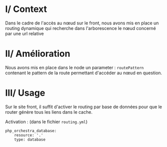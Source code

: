 # I/ Context

Dans le cadre de l'accès au nœud sur le front, nous avons mis en place un routing dynamique qui recherche dans l'arborescence
 le nœud concerné par une url relative

# II/ Amélioration

Nous avons mis en place dans le node un parameter : `routePattern` contenant le pattern de la route permettant d'accéder au nœud en question.

# III/ Usage

Sur le site front, il suffit d'activer le routing par base de données pour que le router génère tous les liens dans le cache.

Activation : (dans le fichier `routing.yml`)

    php_orchestra_database:
        resource: '.'
        type: database

